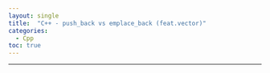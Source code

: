 ```yaml
---
layout: single
title:  "C++ - push_back vs emplace_back (feat.vector)"
categories:
  - Cpp
toc: true
---
```


---

<!--
### push_back()
---

[push_back - MSDN](https://learn.microsoft.com/ko-kr/cpp/standard-library/vector-class?view=msvc-170#push_back)

[emplace_back - MSDN](https://learn.microsoft.com/ko-kr/cpp/standard-library/vector-class?view=msvc-170#emplace_back)

std::vector<>의 push_back()와 emplace_back()은 둘 다 벡터 끝에 요소를 추가하는 함수이다.

비슷한 동작을 하지만, 여기에는 중요한 차이점이 있다.

```c++
#include <iostream>
#include <vector>

using namespace std;

class Student
{
public:
	string name;
	int age;

public:
	Student()
	{
		std::cout << "인자 없는 기본 생성자" << std::endl;
	}
	Student(string n, int a)
	{
		std::cout << "인자 있는 기본 생성자" << std::endl;
	}
	Student(const Student& s)
	{
		std::cout << "복사 생성자" << std::endl;
	}
	/*
	Student(const Student&& s)
	{
		std::cout << "이동 생성자" << std::endl;
	}
	*/
	~Student()
	{
		std::cout << "소멸자" << std::endl;
	}
};

int main()
{
	std::vector<Student> myVector;
	myVector.reserve(2);

	myVector.push_back(Student("페이커", 27));

	cout << "======================================================" << endl;

	myVector.emplace_back("데프트", 27);

	cout << "======================================================" << endl;

	return 0;
}
```

![](/assets/images/cpp_push_back.png)

push_back()을 한 경우

1. 임시객체 생성자가 호출되며, 스택 영역에 할당된다.
2. 복사 생성자 or 이동 생성자를 톻애 만들어져 있는 임시객체를 본뜬 또 하나의 임시 객체가 만들어진다.
3. 생성된 요소를 벡터 컨테이너 끝에 추가한다.
4. 1번의 임시 객체가 소멸된다.

-->